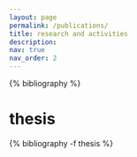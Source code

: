 ```yaml
---
layout: page
permalink: /publications/
title: research and activities
description: 
nav: true
nav_order: 2
---
```


<!-- _pages/publications.md -->
<div class="publications">

{% bibliography %}
</div>

# thesis

<div class="publications">
{% bibliography -f thesis %}

</div>
